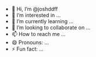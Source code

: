 - 👋 Hi, I’m @joshddff
- 👀 I’m interested in ...
- 🌱 I’m currently learning ...
- 💞️ I’m looking to collaborate on ...
- 📫 How to reach me ...
- 😄 Pronouns: ...
- ⚡ Fun fact: ...

<!---
joshddff/joshddff is a ✨ special ✨ repository because its `README.md` (this file) appears on your GitHub profile.
You can click the Preview link to take a look at your changes.
--->
